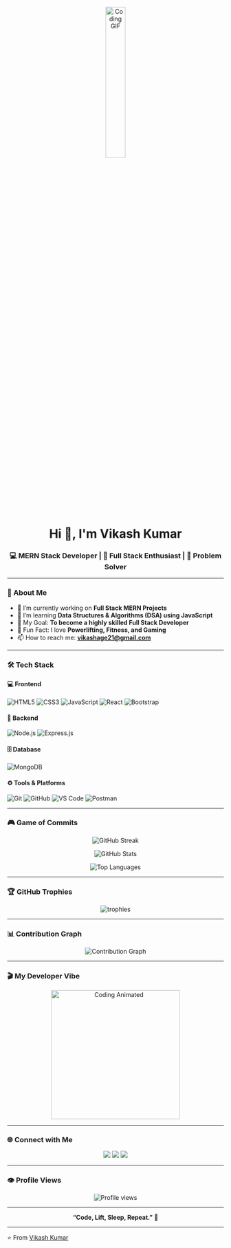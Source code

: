 <!-- Profile README for Vikash Kumar (MERN Stack Developer) -->

<p align="center">
  <img src="https://imgs.search.brave.com/xqOSlmZgQPsyztBJ3_ecDo1CWAdz_SyG7t6Y8yP_pzQ/rs:fit:860:0:0:0/g:ce/aHR0cHM6Ly93d3cu/YW5pbWF0ZWRpbWFn/ZXMub3JnL2RhdGEv/bWVkaWEvMjA5L2Fu/aW1hdGVkLWNhdC1p/bWFnZS0wMDcyLmdp/Zg.gif" width="30%" alt="Coding GIF">
</p>

<h1 align="center">Hi 👋, I'm Vikash Kumar</h1>
<h3 align="center">💻 MERN Stack Developer | 🚀 Full Stack Enthusiast | 🌟 Problem Solver</h3>

---

### 🧠 About Me

- 🔭 I’m currently working on **Full Stack MERN Projects**
- 🌱 I’m learning **Data Structures & Algorithms (DSA) using JavaScript**
- 🎯 My Goal: **To become a highly skilled Full Stack Developer**
- 🧩 Fun Fact: I love **Powerlifting, Fitness, and Gaming**
- 📫 How to reach me: **[vikashage21@gmail.com](mailto:vikashage21@gmail.com)**

---

### 🛠️ Tech Stack

#### 💻 Frontend
![HTML5](https://img.shields.io/badge/HTML5-E34F26?style=for-the-badge&logo=html5&logoColor=white)
![CSS3](https://img.shields.io/badge/CSS3-1572B6?style=for-the-badge&logo=css3&logoColor=white)
![JavaScript](https://img.shields.io/badge/JavaScript-FFD700?style=for-the-badge&logo=javascript&logoColor=black)
![React](https://img.shields.io/badge/React-20232A?style=for-the-badge&logo=react&logoColor=61DAFB)
![Bootstrap](https://img.shields.io/badge/Bootstrap-563D7C?style=for-the-badge&logo=bootstrap&logoColor=white)

#### 🧩 Backend
![Node.js](https://img.shields.io/badge/Node.js-43853D?style=for-the-badge&logo=node.js&logoColor=white)
![Express.js](https://img.shields.io/badge/Express.js-404D59?style=for-the-badge)

#### 🗄️ Database
![MongoDB](https://img.shields.io/badge/MongoDB-4EA94B?style=for-the-badge&logo=mongodb&logoColor=white)

#### ⚙️ Tools & Platforms
![Git](https://img.shields.io/badge/Git-F05032?style=for-the-badge&logo=git&logoColor=white)
![GitHub](https://img.shields.io/badge/GitHub-181717?style=for-the-badge&logo=github)
![VS Code](https://img.shields.io/badge/VS_Code-0078D4?style=for-the-badge&logo=visual-studio-code&logoColor=white)
![Postman](https://img.shields.io/badge/Postman-F76935?style=for-the-badge&logo=postman&logoColor=white)

---

### 🎮 Game of Commits

<p align="center">
  <img src="https://github-readme-streak-stats.herokuapp.com?user=vikashage21&theme=tokyonight" alt="GitHub Streak" />
</p>

<p align="center">
  <img src="https://github-readme-stats.vercel.app/api?username=vikashage21&show_icons=true&theme=react" alt="GitHub Stats" />
</p>

<p align="center">
  <img src="https://github-readme-stats.vercel.app/api/top-langs/?username=vikashage21&layout=compact&theme=tokyonight" alt="Top Languages" />
</p>

---

### 🏆 GitHub Trophies

<p align="center">
  <img src="https://github-profile-trophy.vercel.app/?username=vikashage21&theme=radical&no-frame=false&no-bg=true&margin-w=4" alt="trophies"/>
</p>

---

### 📊 Contribution Graph

<p align="center">
  <img src="https://github-readme-activity-graph.vercel.app/graph?username=vikashage21&theme=react-dark" alt="Contribution Graph" />
</p>

---

### 🎬 My Developer Vibe

<p align="center">
  <img src="https://media.giphy.com/media/du3J3cXyzhj75IOgvA/giphy.gif" width="300" alt="Coding Animated">
</p>

---

### 🌐 Connect with Me

<p align="center">
  <a href="mailto:vikashage21@gmail.com"><img src="https://img.shields.io/badge/Email-D14836?style=for-the-badge&logo=gmail&logoColor=white"></a>
  <a href="https://www.linkedin.com/in/vikashage21" target="_blank"><img src="https://img.shields.io/badge/LinkedIn-0077B5?style=for-the-badge&logo=linkedin&logoColor=white"></a>
  <a href="https://github.com/vikashage21" target="_blank"><img src="https://img.shields.io/badge/GitHub-100000?style=for-the-badge&logo=github&logoColor=white"></a>
</p>

---

### 👁️ Profile Views
<p align="center">
  <img src="https://komarev.com/ghpvc/?username=vikashage21&style=for-the-badge&color=brightgreen" alt="Profile views" />
</p>

---

<p align="center">
  <b>“Code, Lift, Sleep, Repeat.”</b> 💪
</p>

---

⭐ From [Vikash Kumar](https://github.com/vikashage21)

